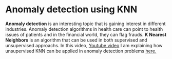 # Anomaly detection using KNN

**Anomaly detection** is an interesting topic that is gaining interest in different industries. Anomaly detection algorithms in health care can point to health issues of patients and in the financial world, they can flag frauds. **K Nearest Neighbors** is an algorithm that can be used in both supervised and unsupervised approachs. 
In this video, [Youtube video](https://www.youtube.com/watch?v=qNDcPUeCEPI) I am explaining how unsupervised KNN can be applied in anomaly detection problems [here.](https://www.youtube.com/watch?v=qNDcPUeCEPI)


